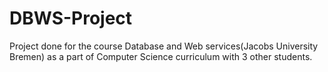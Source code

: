# DBWS-Project

Project done for the course Database and Web services(Jacobs University Bremen) as a part of Computer Science curriculum with 3 other students.
